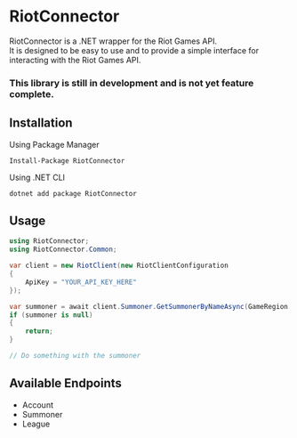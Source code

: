 # RiotConnector
RiotConnector is a .NET wrapper for the Riot Games API.  
It is designed to be easy to use and to provide a simple interface for interacting with the Riot Games API.  

  
### This library is still in development and is not yet feature complete.

## Installation
Using Package Manager
```shell
Install-Package RiotConnector
```

Using .NET CLI
```shell
dotnet add package RiotConnector
```

## Usage
```csharp
using RiotConnector;
using RiotConnector.Common;

var client = new RiotClient(new RiotClientConfiguration
{
    ApiKey = "YOUR_API_KEY_HERE"
});

var summoner = await client.Summoner.GetSummonerByNameAsync(GameRegion.Euw, "RiotWrapped");
if (summoner is null)
{
    return;
}

// Do something with the summoner
```

## Available Endpoints
- Account
- Summoner
- League


